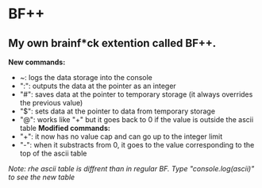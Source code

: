 
# BF++

## My own brainf*ck extention called BF++.

**New commands:**
* *~*: logs the data storage into the console
* ":": outputs the data at the pointer as an integer
* "#": saves data at the pointer to temporary storage (it always overrides the previous value)
* "$": sets data at the pointer to data from temporary storage
* "@": works like "+" but it goes back to 0 if the value is outside the ascii table
**Modified commands:**
* "+": it now has no value cap and can go up to the integer limit
* "-": when it substracts from 0, it goes to the value corresponding to the top of the ascii table



*Note: rhe ascii table is diffrent than in regular BF. Type "console.log(ascii)" to see the new table*